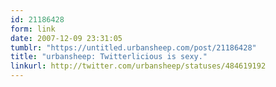 ```yaml
---
id: 21186428
form: link
date: 2007-12-09 23:31:05
tumblr: "https://untitled.urbansheep.com/post/21186428"
title: "urbansheep: Twitterlicious is sexy."
linkurl: http://twitter.com/urbansheep/statuses/484619192
---
```


